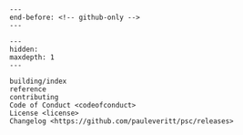 ```{include} ../README.md
---
end-before: <!-- github-only -->
---
```

[license]: license
[contributor guide]: contributing

```{toctree}
---
hidden:
maxdepth: 1
---

building/index
reference
contributing
Code of Conduct <codeofconduct>
License <license>
Changelog <https://github.com/pauleveritt/psc/releases>
```
